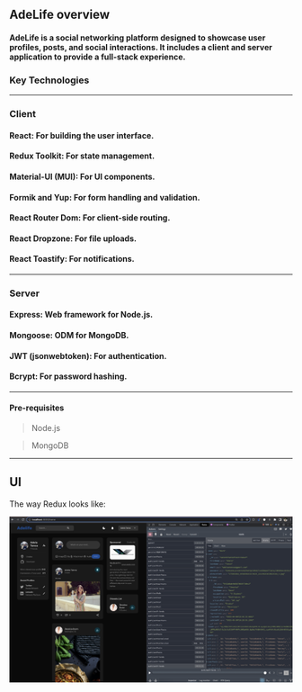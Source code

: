 ## AdeLife overview

#### AdeLife is a social networking platform designed to showcase user profiles, posts, and social interactions. It includes a client and server application to provide a full-stack experience.

### Key Technologies
--- 
###  Client
#### React: For building the user interface.
#### Redux Toolkit: For state management.
#### Material-UI (MUI): For UI components.
#### Formik and Yup: For form handling and validation.
#### React Router Dom: For client-side routing.
#### React Dropzone: For file uploads.
#### React Toastify: For notifications.

--- 

### Server
#### Express: Web framework for Node.js.
#### Mongoose: ODM for MongoDB.
#### JWT (jsonwebtoken): For authentication.
#### Bcrypt: For password hashing.

---
#### Pre-requisites
> Node.js

> MongoDB
---

## UI 
The way Redux looks like:

![alt text](<Screenshot 2024-07-10 at 13.18.59.png>)
